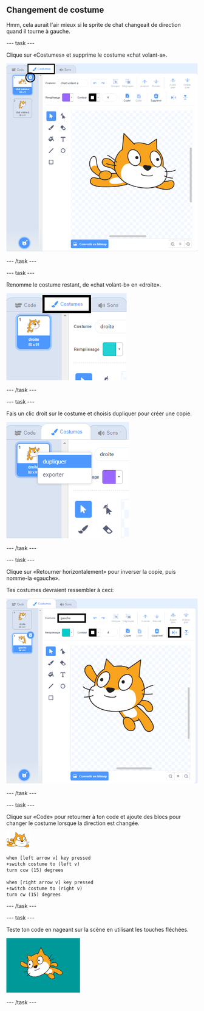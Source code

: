 ## Changement de costume

Hmm, cela aurait l'air mieux si le sprite de chat changeait de direction quand il tourne à gauche.

--- task ---

Clique sur «Costumes» et supprime le costume «chat volant-a».

![onglet costumes et supprimer l'icône en surbrillance sur le costume](images/swim-delete-a.png)

--- /task ---

--- task ---

Renomme le costume restant, de «chat volant-b» en «droite».

![nom à droite mis en surbrillance dans l'onglet costumes](images/swim-costume-right.png)

--- /task ---

--- task ---

Fais un clic droit sur le costume et choisis dupliquer pour créer une copie.

![menu costume avec doublon mis en surbrillance](images/swim-costume-duplicate.png)

--- /task ---

--- task ---

Clique sur «Retourner horizontalement» pour inverser la copie, puis nomme-la «gauche».

Tes costumes devraient ressembler à ceci:

![nouveau costume orienté vers la gauche avec icône retourner et nom en surbrillance](images/swim-costume-left.png)

--- /task ---

--- task ---

Clique sur «Code» pour retourner à ton code et ajoute des blocs pour changer le costume lorsque la direction est changée.

![sprite nageur](images/swimmer-sprite.png)

```blocks3
when [left arrow v] key pressed
+switch costume to (left v)
turn ccw (15) degrees

when [right arrow v] key pressed
+switch costume to (right v)
turn cw (15) degrees
```

--- /task ---

--- task ---

Teste ton code en nageant sur la scène en utilisant les touches fléchées.

![sprite orienté vers la gauche](images/swim-test-left.png)

--- /task ---
